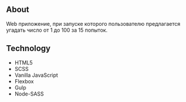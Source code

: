 
## About

Web приложение, при запуске которого пользователю предлагается угадать число
от 1 до 100 за 15 попыток.

## Technology

- HTML5
- SCSS
- Vanilla JavaScript
- Flexbox
- Gulp
- Node-SASS

